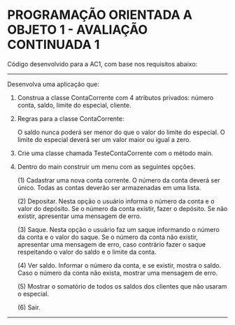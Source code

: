 # PROGRAMAÇÃO ORIENTADA A OBJETO 1 - AVALIAÇÃO CONTINUADA 1
Código desenvolvido para a AC1, com base nos requisitos abaixo:

---

Desenvolva uma aplicação que:

1. Construa a classe ContaCorrente com 4 atributos privados: número conta, saldo, limite do especial, cliente.
2. Regras para a classe ContaCorrente:

    O saldo nunca poderá ser menor do que o valor do limite do especial.
    O limite do especial deverá ser um valor maior ou igual a zero.

3. Crie uma classe chamada TesteContaCorrente com o método main.
4. Dentro do main construir um menu com as seguintes opções.

    (1) Cadastrar uma nova conta corrente. O número da conta deverá ser único. Todas as contas deverão ser armazenadas em uma lista.

    (2) Depositar. Nesta opção o usuário informa o número da conta e o valor do depósito. Se o número da conta existir, fazer o depósito. Se não existir, apresentar uma mensagem de erro.
    
    (3) Saque. Nesta opção o usuário faz um saque informando o número da conta e o valor do saque. Se o número da conta não existir, apresentar uma mensagem de erro, caso contrário fazer o saque respeitando o valor do saldo e o limite da conta.
    
    (4) Ver saldo. Informar o número da conta, e se existir, mostra o saldo. Caso o número da conta não exista, mostrar uma mensagem de erro.
    
    (5) Mostrar o somatório de todos os saldos dos clientes que não usaram o especial.
    
    (6) Sair.

---
